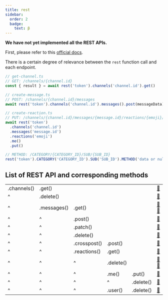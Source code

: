 ```yaml
---
title: rest
sidebar:
  order: 2
  badge:
    text: β
---
```


**We have not yet implemented all the REST APIs.**

First, please refer to this [official docs](https://discord.com/developers/docs/resources/channel#get-channel).

There is a certain degree of relevance between the `rest` function call and each endpoint.

```ts
// get-channel.ts
// GET: /channels/{channel.id}
const { result } = await rest('token').channels('channel.id').get()
```

```ts
// create-message.ts
// POST: /channels/{channel.id}/messages
await rest('token').channels('channel.id').messages().post(messageData)
```

```ts
// create-reaction.ts
// PUT: /channels/{channel.id}/messages/{message.id}/reactions/{emoji}/@me
await rest('token')
  .channels('channel.id')
  .messages('message.id')
  .reactions('emoji')
  .me()
  .put()
```

```ts
// METHOD: /CATEGORY/{CATEGORY_ID}/SUB/{SUB_ID}
rest('token').CATEGORY('CATEGORY_ID').SUB('SUB_ID').METHOD('data or null')
```

## List of REST API and corresponding methods

<!-- prettier-ignore -->
|||||||
|---|---|---|---|---|---|
|.channels()|.get()||||[📑](https://discord.com/developers/docs/resources/channel#get-channel)|
|^|.delete()||||[📑](https://discord.com/developers/docs/resources/channel#deleteclose-channel)|
|^|.messages()|.get()|||[📑](https://discord.com/developers/docs/resources/channel#get-channel-messages) [📑](https://discord.com/developers/docs/resources/channel#get-channel-message)|
|^|^|.post()|||[📑](https://discord.com/developers/docs/resources/channel#create-message)|
|^|^|.patch()|||[📑](https://discord.com/developers/docs/resources/channel#edit-message)|
|^|^|.delete()|||[📑](https://discord.com/developers/docs/resources/channel#delete-message)|
|^|^|.crosspost()|.post()||[📑](https://discord.com/developers/docs/resources/channel#crosspost-message)|
|^|^|.reactions()|.get()||[📑](https://discord.com/developers/docs/resources/channel#get-reactions)|
|^|^|^|.delete()||[📑](https://discord.com/developers/docs/resources/channel#delete-all-reactions) [📑](https://discord.com/developers/docs/resources/channel#delete-all-reactions-for-emoji)|
|^|^|^|.me()|.put()|[📑](https://discord.com/developers/docs/resources/channel#create-reaction)|
|^|^|^|^|.delete()|[📑](https://discord.com/developers/docs/resources/channel#delete-own-reaction)|
|^|^|^|.user()|.delete()|[📑](https://discord.com/developers/docs/resources/channel#delete-user-reaction)|
